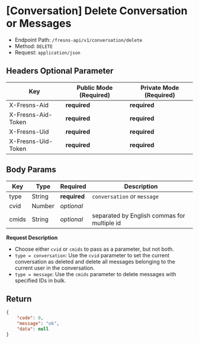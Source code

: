 # [Conversation] Delete Conversation or Messages

- Endpoint Path: `/fresns-api/v1/conversation/delete`
- Method: `DELETE`
- Request: `application/json`

## Headers Optional Parameter

| Key | Public Mode (Required) | Private Mode (Required) |
| --- | --- | --- |
| X-Fresns-Aid | **required** | **required** |
| X-Fresns-Aid-Token | **required** | **required** |
| X-Fresns-Uid | **required** | **required** |
| X-Fresns-Uid-Token | **required** | **required** |

## Body Params

| Key | Type | Required | Description |
| --- | --- | --- | --- |
| type | String | **required** | `conversation` or `message` |
| cvid | Number | *optional* |  |
| cmids | String | *optional* | separated by English commas for multiple id |

**Request Description**

- Choose either `cvid` or `cmids` to pass as a parameter, but not both.
- `type = conversation`: Use the `cvid` parameter to set the current conversation as deleted and delete all messages belonging to the current user in the conversation.
- `type = message`: Use the `cmids` parameter to delete messages with specified IDs in bulk.

## Return

```json
{
    "code": 0,
    "message": "ok",
    "data": null
}
```
